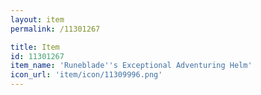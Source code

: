 ```yaml
---
layout: item
permalink: /11301267

title: Item
id: 11301267
item_name: 'Runeblade''s Exceptional Adventuring Helm'
icon_url: 'item/icon/11309996.png'
---
```

